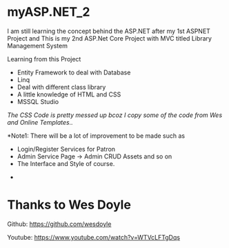 # myASP.NET_2
I am still learning the concept behind the ASP.NET after my 1st ASPNET Project
and This is my 2nd ASP.Net Core Project with MVC titled Library Management System

Learning from this Project
 - Entity Framework to deal with Database
 - Linq
 - Deal with different class library
 - A little knowledge of HTML and CSS
 - MSSQL Studio
 
 *The CSS Code is pretty messed up bcoz I copy some of the code from Wes and Online Templates..*
 
 *Note1: There will be a lot of improvement to be made such as
   - Login/Register Services for Patron
   - Admin Service Page -> Admin CRUD Assets and so on
   - The Interface and Style of course.
 *


# Thanks to Wes Doyle

Github: https://github.com/wesdoyle

Youtube: https://www.youtube.com/watch?v=WTVcLFTgDqs



